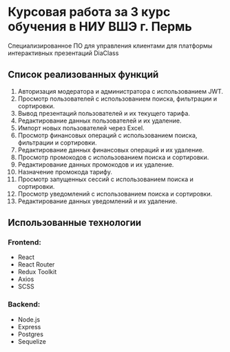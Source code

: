 # Курсовая работа за 3 курс обучения в НИУ ВШЭ г. Пермь

Специализированное ПО для управления клиентами для платформы интерактивных презентаций DiaClass

## Список реализованных функций

1. Авторизация модератора и администратора с использованием JWT.
2. Просмотр пользователей с использованием поиска, фильтрации и сортировки.
3. Вывод презентаций пользователей и их текущего тарифа.
4. Редактирование данных пользователей и их удаление.
5. Импорт новых пользователей через Excel.
6. Просмотр финансовых операций с использованием поиска, фильтрации и сортировки.
7. Редактирование данных финансовых операций и их удаление.
8. Просмотр промокодов с использованием поиска и сортировки.
9. Редактирование данных промокодов и их удаление.
10. Назначение промокода тарифу.
11. Просмотр запущенных сессий с использованием поиска и сортировки.
12. Просмотр уведомлений с использованием поиска и сортировки.
13. Редактирование данных уведомлений и их удаление.

## Использованные технологии

### Frontend:

- React
- React Router
- Redux Toolkit
- Axios
- SCSS

### Backend:

- Node.js
- Express
- Postgres
- Sequelize
